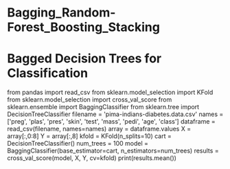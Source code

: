 # Bagging_Random-Forest_Boosting_Stacking
# Bagged Decision Trees for Classification
from pandas import read_csv
from sklearn.model_selection import KFold
from sklearn.model_selection import cross_val_score
from sklearn.ensemble import BaggingClassifier
from sklearn.tree import DecisionTreeClassifier
filename = 'pima-indians-diabetes.data.csv'
names = ['preg', 'plas', 'pres', 'skin', 'test', 'mass', 'pedi', 'age', 'class']
dataframe = read_csv(filename, names=names)
array = dataframe.values
X = array[:,0:8]
Y = array[:,8]
kfold = KFold(n_splits=10)
cart = DecisionTreeClassifier()
num_trees = 100
model = BaggingClassifier(base_estimator=cart, n_estimators=num_trees)
results = cross_val_score(model, X, Y, cv=kfold)
print(results.mean()) 
